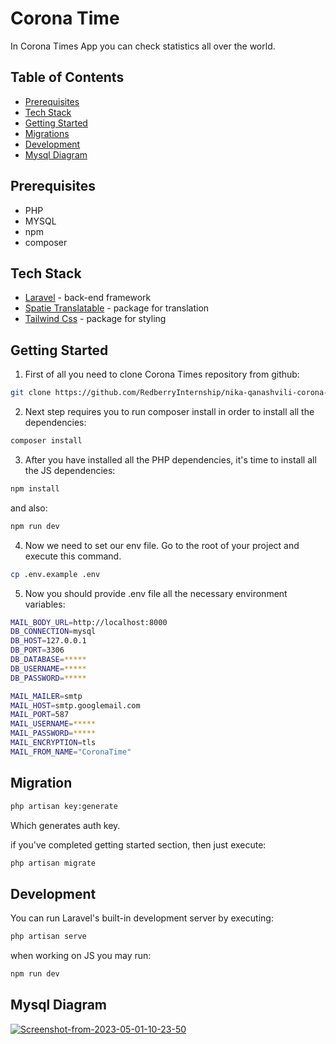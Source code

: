 # Corona Time

In Corona Times App you can check statistics all over the world.
##
## Table of Contents
* [Prerequisites](#prerequisites)
* [Tech Stack](#tech-stack)
* [Getting Started](#getting-started)
* [Migrations](#migration)
* [Development](#development)
* [Mysql Diagram](#mysql-diagram)

##

## Prerequisites
* PHP
* MYSQL
* npm
* composer

##

## Tech Stack
* [Laravel](https://laravel.com/docs) - back-end framework
* [Spatie Translatable](https://spatie.be/docs/laravel-translatable/v6/introduction) - package for translation
* [Tailwind Css](https://tailwindcss.com/docs/installation) - package for styling

##

## Getting Started
1. First of all you need to clone Corona Times repository from github:

```bash
git clone https://github.com/RedberryInternship/nika-qanashvili-corona-time.git
```

2. Next step requires you to run composer install in order to install all the dependencies:

```bash
composer install
```
3. After you have installed all the PHP dependencies, it's time to install all the JS dependencies:

```bash
npm install
```
and also:

```bash
npm run dev
```

4. Now we need to set our env file. Go to the root of your project and execute this command.
```bash
cp .env.example .env
```

5. Now you should provide .env file all the necessary environment variables:
```bash
MAIL_BODY_URL=http://localhost:8000
DB_CONNECTION=mysql
DB_HOST=127.0.0.1
DB_PORT=3306
DB_DATABASE=*****
DB_USERNAME=*****
DB_PASSWORD=*****

MAIL_MAILER=smtp
MAIL_HOST=smtp.googlemail.com
MAIL_PORT=587
MAIL_USERNAME=*****
MAIL_PASSWORD=*****
MAIL_ENCRYPTION=tls
MAIL_FROM_NAME="CoronaTime"
```
##

## Migration

```sh
php artisan key:generate
```

Which generates auth key.

if you've completed getting started section, then just execute:
```bash
php artisan migrate
```
##

## Development
You can run Laravel's built-in development server by executing:
```bash
php artisan serve
```
when working on JS you may run:

```bash
npm run dev
```

##

## Mysql Diagram
<a href="https://ibb.co/GkWMpCs"><img src="https://i.ibb.co/hHBd92X/Screenshot-from-2023-05-01-10-23-50.png"
        alt="Screenshot-from-2023-05-01-10-23-50"></a>
